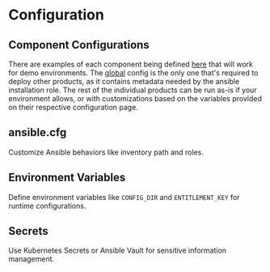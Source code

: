 # Configuration

## Component Configurations

There are examples of each component being defined [here](https://github.com/Knickkennedy/sterling-data-exchange-deployer/tree/main/examples/configs) that will work for demo environments. The [global](https://knickkennedy.github.io/sterling-data-exchange-deployer/02-usage/configuration/global/) config is the only one that's required to deploy other products, as it contains metadata needed by the ansible installation role. The rest of the individual products can be run as-is if your environment allows, or with customizations based on the variables provided on their respective configuration page.

## ansible.cfg

Customize Ansible behaviors like inventory path and roles.

## Environment Variables

Define environment variables like `CONFIG_DIR` and `ENTITLEMENT_KEY` for runtime configurations.

## Secrets

Use Kubernetes Secrets or Ansible Vault for sensitive information management.